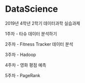 # DataScience
2019년 4학년 2학기 데이터과학 실습과제

1주차 - 타슈 데이터 분석하기

2주차 - Fitness Tracker 데이터 분석

3주차 - Hadoop

4주차 - 영화 평점 예측

5주차 - PageRank

